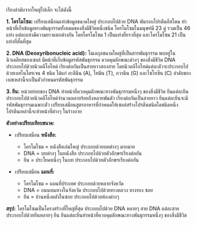 เรียงลำดับจากใหญ่ไปเล็ก จะได้ดังนี้

**1. โครโมโซม:** เปรียบเสมือนแท่งข้อมูลขนาดใหญ่ ประกอบไปด้วย DNA พันรอบโปรตีนฮีสโตน ทำหน้าที่เก็บข้อมูลทางพันธุกรรมทั้งหมดของสิ่งมีชีวิตหนึ่งชนิด โครโมโซมในมนุษย์มี 23 คู่ รวมเป็น 46 แท่ง แต่ละแท่งมีความยาวแตกต่างกัน โดยโครโมโซม 1 เป็นแท่งที่ยาวที่สุด และโครโมโซม 21 เป็นแท่งที่สั้นที่สุด 

**2. DNA (Deoxyribonucleic acid):** โมเลกุลขนาดใหญ่ที่เป็นสารพันธุกรรม พบอยู่ในนิวเคลียสของเซลล์ มีหน้าที่เก็บข้อมูลรหัสพันธุกรรม ควบคุมลักษณะต่างๆ ของสิ่งมีชีวิต DNA ประกอบไปด้วยนิวคลีโอไทด์ เรียงต่อกันเป็นสายยาวสองสาย โดยนิวคลีโอไทด์แต่ละตัวจะประกอบไปด้วยเบสไนโตรเจน 4 ชนิด ได้แก่ อะดีนีน (A), ไทมีน (T), กวานีน (G) และไซโทซีน (C) ลำดับของเบสเหล่านี้จะเป็นตัวกำหนดรหัสพันธุกรรม

**3. ยีน:** หน่วยย่อยของ DNA ทำหน้าที่ควบคุมลักษณะทางพันธุกรรมหนึ่งๆ ของสิ่งมีชีวิต ยีนแต่ละยีนประกอบไปด้วยนิวคลีโอไทด์จำนวนหลายร้อยถึงหลายพันตัว เรียงต่อกันเป็นสายยาว ยีนแต่ละยีนจะมีรหัสพันธุกรรมเฉพาะตัว เปรียบเสมือนสูตรอาหารที่กำหนดให้เซลล์สร้างโปรตีนชนิดใดชนิดหนึ่ง โปรตีนเหล่านี้จะทำหน้าที่ต่างๆ ในร่างกาย 

**ตัวอย่างเปรียบเทียบขนาด:**

* เปรียบเสมือน **หนังสือ:**
    * โครโมโซม = หนังสือเล่มใหญ่ ประกอบด้วยบทต่างๆ มากมาย
    * DNA = บทต่างๆ ในหนังสือ ประกอบไปด้วยตัวอักษรเรียงต่อกัน
    * ยีน = ประโยคหนึ่งๆ ในบท ประกอบไปด้วยตัวอักษรเรียงต่อกัน

* เปรียบเสมือน **แผนที่:**
    * โครโมโซม = แผนที่ประเทศ ประกอบด้วยหลายจังหวัด
    * DNA = ถนนหนทางในจังหวัด ประกอบไปด้วยทางหลวง ทางรอง ซอย
    * ยีน = บ้านหนึ่งหลังในซอย ประกอบไปด้วยห้องต่างๆ 

**สรุป:** โครโมโซมเป็นโครงสร้างที่ใหญ่ที่สุด ประกอบไปด้วย DNA หลายๆ สาย DNA แต่ละสายประกอบไปด้วยยีนหลายๆ ยีน ยีนแต่ละยีนทำหน้าที่ควบคุมลักษณะทางพันธุกรรมหนึ่งๆ ของสิ่งมีชีวิต
